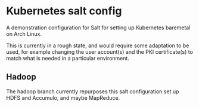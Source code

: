 # Kubernetes salt config

A demonstration configuration for Salt for setting up Kubernetes baremetal
on Arch Linux.

This is currently in a rough state, and would require some adaptation to be
used, for example changing the user account(s) and the PKI certificate(s)
to match what is needed in a particular environment.

## Hadoop

The hadoop branch currently repurposes this salt configuration set up
HDFS and Accumulo, and maybe MapReduce.
